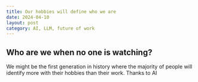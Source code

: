 ```yaml
---
title: Our hobbies will define who we are
date: 2024-04-10
layout: post
category: AI, LLM, future of work
---
```


## Who are we when no one is watching?

We might be the first generation in history where the majority of people will identify more with their hobbies than their work. Thanks to AI
